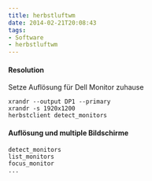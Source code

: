 ```yaml
---
title: herbstluftwm
date: 2014-02-21T20:08:43
tags: 
- Software
- herbstluftwm
---
```


#### Resolution

Setze Auflösung für Dell Monitor zuhause

```
xrandr --output DP1 --primary
xrandr -s 1920x1200
herbstclient detect_monitors
```

#### Auflösung und multiple Bildschirme

```
detect_monitors
list_monitors
focus_monitor
...
```